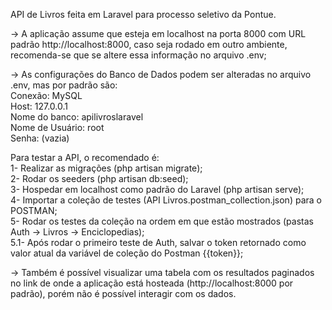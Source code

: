 API de Livros feita em Laravel para processo seletivo da Pontue.  

-> A aplicação assume que esteja em localhost na porta 8000 com URL padrão http://localhost:8000, caso seja rodado em outro ambiente, recomenda-se que se altere essa informação no arquivo .env;  

-> As configurações do Banco de Dados podem ser alteradas no arquivo .env, mas por padrão são:  
    Conexão: MySQL  
    Host: 127.0.0.1  
    Nome do banco: apilivroslaravel  
    Nome de Usuário: root  
    Senha:    (vazia)  


Para testar a API, o recomendado é:  
1- Realizar as migrações (php artisan migrate);  
2- Rodar os seeders (php artisan db:seed);  
3- Hospedar em localhost como padrão do Laravel (php artisan serve);  
4- Importar a coleção de testes (API Livros.postman_collection.json) para o POSTMAN;  
5- Rodar os testes da coleção na ordem em que estão mostrados (pastas Auth -> Livros -> Enciclopedias);  
5.1- Após rodar o primeiro teste de Auth, salvar o token retornado como valor atual da variável de coleção do Postman {{token}};  
  
-> Também é possível visualizar uma tabela com os resultados paginados no link de onde a aplicação está hosteada (http://localhost:8000 por padrão), porém não é possível interagir com os dados.